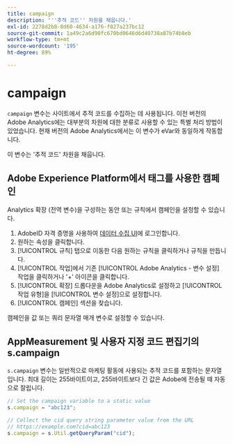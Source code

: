 ```yaml
---
title: campaign
description: '''추적 코드'' 차원을 채웁니다.'
exl-id: 2278d2b8-8d60-4634-a176-f027a237bc12
source-git-commit: 1a49c2a6d90fc670bd0646d6d40738a87b74b8eb
workflow-type: tm+mt
source-wordcount: '195'
ht-degree: 89%

---
```


# campaign

`campaign` 변수는 사이트에서 추적 코드를 수집하는 데 사용됩니다. 이전 버전의 Adobe Analytics에는 대부분의 차원에 대한 분류로 사용할 수 있는 특별 처리 방법이 있었습니다. 현재 버전의 Adobe Analytics에서는 이 변수가 eVar와 동일하게 작동합니다.

이 변수는 &#39;추적 코드&#39; 차원을 채웁니다.

## Adobe Experience Platform에서 태그를 사용한 캠페인

Analytics 확장 (전역 변수)을 구성하는 동안 또는 규칙에서 캠페인을 설정할 수 있습니다.

1. AdobeID 자격 증명을 사용하여 [데이터 수집 UI](https://experience.adobe.com/data-collection)에 로그인합니다.
2. 원하는 속성을 클릭합니다.
3. [!UICONTROL 규칙] 탭으로 이동한 다음 원하는 규칙을 클릭하거나 규칙을 만듭니다.
4. [!UICONTROL 작업]에서 기존 [!UICONTROL Adobe Analytics - 변수 설정] 작업을 클릭하거나 &#39;+&#39; 아이콘을 클릭합니다.
5. [!UICONTROL 확장] 드롭다운을 Adobe Analytics로 설정하고 [!UICONTROL 작업 유형]을 [!UICONTROL 변수 설정]으로 설정합니다.
6. [!UICONTROL 캠페인] 섹션을 찾습니다.

캠페인을 값 또는 쿼리 문자열 매개 변수로 설정할 수 있습니다.

## AppMeasurement 및 사용자 지정 코드 편집기의 s.campaign

`s.campaign` 변수는 일반적으로 마케팅 활동에 사용되는 추적 코드를 포함하는 문자열입니다. 최대 길이는 255바이트이고, 255바이트보다 긴 값은 Adobe에 전송될 때 자동으로 잘립니다.

```js
// Set the campaign variable to a static value
s.campaign = "abc123";

// Collect the cid query string parameter value from the URL
// https://example.com?cid=abc123
s.campaign = s.Util.getQueryParam("cid");
```
